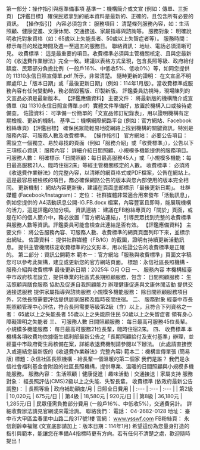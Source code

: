 第一部分：操作指引與應準備事項
基準一：機構簡介或文宣 (例如：傳單、三折頁)
【評鑑目標】 確保民眾拿到的紙本資料是最新的、正確的，且包含所有必要的資訊。
【操作指引】
內容必須包含：
服務項目： 清楚條列服務內容，如：生活照顧、健康促進、文康休閒、交通接送、家屬指導與諮詢等。
服務對象： 明確說明收托對象資格（如：65歲以上失能長者、50歲以上失智症者等）。
服務時間： 標示每日的起迄時間及週一至週五的服務日。
聯絡資訊： 地址、電話必須清晰可見。
收費標準： 這是最重要的項目。收費標準必須與主管機關核定、且與您最新的《收退費作業辦法》完全一致。建議以表格方式呈現，包含長照等級、政府給付額度、民眾部分負擔比例（一般戶16%、中低收5%、低收0%）等，如同您提供的 11310永信日照宣傳單.pdf 所示，非常清楚。
隨時更新的證明：
在文宣品不明顯處印上「版本日期」或「最後更新日期」（例如：114年1月版）。當收費標準或服務內容有任何變動時，務必銷毀舊版、印製新版。
評鑑委員訪視時，現場陳列的文宣品必須是最新版本。
【評鑑應備資料】
主要文件： 將最新版的機構簡介或宣傳單（如 11310永信日照宣傳單.pdf）實體文件準備好，放置於機構入口或接待處備查。
佐證資料： 可準備一份簡單的「文宣品修訂紀錄表」，用以證明機構有定期檢視、更新的機制。
基準二：機構網際網路平台 (例如：官方網站、Facebook粉絲專頁)
【評鑑目標】 確保民眾能輕易地從網路上找到機構的關鍵資訊，特別是服務內容、可服務人數及收費標準。
【操作指引】
官方網站：
必要公告項目： 需設立一個獨立、易於尋找的頁面（例如「服務介紹」或「收費標準」），公告以下三項核心資訊：
服務內容： 詳細介紹日間照顧、小規模多機能提供的服務項目。
可服務人數： 明確標示「日間照顧：每日最高服務45人」或「小規模多機能：每日最高服務21人、臨時住宿2床」等經主管機關核定的人數。
收費標準： 必須將《收退費作業辦法》的完整內容，以清晰的網頁格式或PDF檔案，公告在網站上。 這是最容易被檢核的項目，務必確保網路公告的版本與您內部使用的版本完全相同。
更新機制： 網站內容更新後，建議在頁面底部標示「最後更新日期」。
社群媒體 (Facebook/Instagram)：
定位： 社群媒體非常適合用來發布「活動訊息」，例如您提供的 A4活動訊息公開-IG.FB.docx 檔案，內容豐富且即時，能展現機構的活力，這是評鑑的加分項。
資訊連結： 建議在FB粉絲專頁的「關於」頁面，或是在IG的個人簡介中，務必放置「官方網站連結」，引導民眾找到完整的收費標準與服務人數等資訊。評鑑委員可能會檢查此連結是否有效。
【評鑑應備資料】
主要文件： 將公告服務內容、可服務人數、收費標準的網頁頁面列印下來，並標示出網址。
佐證資料：
提供社群媒體（FB/IG）的截圖，證明有持續更新活動訊息。
提供主管機關核定收費標準的公文影本，用以佐證公告的收費標準是正確的。
第二部分：資訊公開範本
範本一：官方網站「服務與收費標準」頁面文字稿
您可以參考此架構，建立或更新您的官方網站頁面。
標題：永信社區長照機構 - 服務介紹與收費標準
最後更新日期：2025年 O月 O日
一、 服務內容
本機構經臺中市政府核准設立，提供專業的社區式長期照顧服務，包含：
日間照顧服務：
生活照顧與膳食服務
協助及促進自我照顧能力
辦理健康促進與文康休閒活動
提供交通接送服務
提供家屬指導與諮詢服務
小規模多機能服務：
除日間照顧服務項目外，另依長照需要評估提供居家服務及臨時夜間住宿。
二、 服務對象
經臺中市長期照顧管理中心評估，符合長照需要等級第2級（含）以上，且符合下列資格之一者：
65歲以上之失能長者
55歲以上之失能原住民
50歲以上之失智症者
領有身心障礙證明之失能者
三、 可服務人數
日間照顧服務： 每日最高可服務45位長輩。
小規模多機能服務： 每日最高可服務21位長輩，臨時住宿2床。
四、 收費標準
本機構各項收費均依據衛生福利部最新公告之「長期照顧給付及支付基準」辦理，並經臺中市政府衛生局核備在案，詳細收退費機制請參閱以下辦法。
(此處請直接嵌入或連結您最新版的《收退費作業辦法》完整內容)
範本二：機構宣傳單張 (簡易版)
標題：永信社區長照機構 - 給長輩一個溫暖的第二個家
我們是誰？我們是永信社會福利基金會附設的社區長照機構，提供專業、溫暖的日間照顧與小規模多機能服務。
服務內容：生活照顧｜健康促進｜趣味活動｜交通接送｜家屬支持
服務對象：經長照評估(CMS)2級以上之失能、失智長輩。
收費標準 (依政府最新公告調整)：| 長照等級 | 政府補助額度/月 | 日照全日費用 || :--- | :--- | :--- || 第2級 | 10,020元 | 675元/日 || 第4級 | 18,580元 | 920元/日 || 第8級 | 36,180元 | 1,285元/日 |民眾僅需負擔部分費用 (一般戶16%、中低收5%)，交通費另計。詳細收費辦法請見官網或來電洽詢。
聯絡我們：
電話： 04-2682-0128
地址： 臺中市大甲區孟春里中山路二段317號1樓
官網： www.ysswf.com
FB粉絲頁： 永信創齡幸福館
(文宣底部請加上：版本日期：114年1月)
希望這份為您量身打造的指引與範本，能讓您在準備A4指標時更有方向。若有任何不清楚之處，歡迎隨時提出！